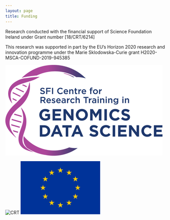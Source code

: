 ```yaml
---
layout: page
title: Funding
---
```


Research conducted with the financial support of Science Foundation Ireland under Grant number [18/CRT/6214]

This research was supported in part by the EU’s Horizon 2020 research and innovation programme under the Marie Sklodowska-Curie grant H2020-MSCA-COFUND-2019-945385

![CRT](./logos/crt.png)

<div>
<img src="~/logos/crt.png" alt="CRT" width="250"> 
  <img src="logos/eu.png" alt="EU" width="250">
</div>


